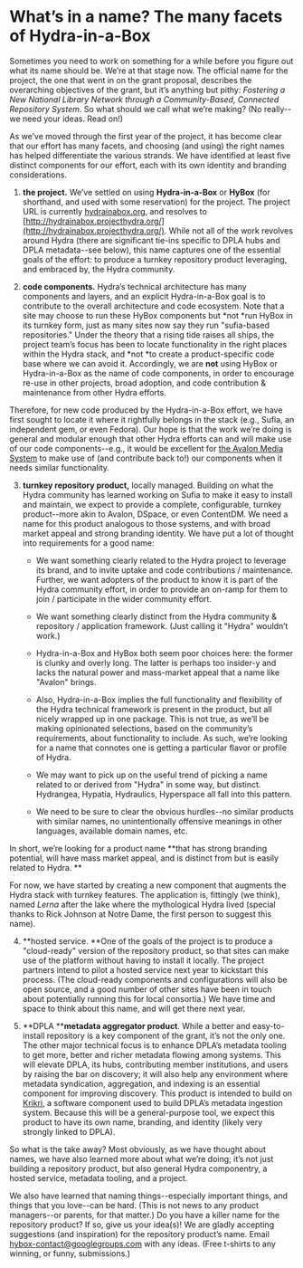 # What’s in a name? The many facets of Hydra-in-a-Box

Sometimes you need to work on something for a while before you figure out what its name should be. We’re at that stage now. The official name for the project, the one that went in on the grant proposal, describes the overarching objectives of the grant, but it’s anything but pithy: *Fostering a New National Library Network through a Community­-Based, Connected Repository System*. So what should we call what we’re making? (No really--we need your ideas. Read on!)

As we’ve moved through the first year of the project, it has become clear that our effort has many facets, and choosing (and using) the right names has helped differentiate the various strands. We have identified at least five distinct components for our effort, each with its own identity and branding considerations.

1. **the project.** We’ve settled on using **Hydra-in-a-Box** or **HyBox** (for shorthand, and used with some reservation) for the project. The project URL is currently [hydrainabox.org](http://hydrainabox.org), and resolves to [http://hydrainabox.projecthydra.org/](http://hydrainabox.projecthydra.org/). While not all of the work revolves around Hydra (there are significant tie-ins specific to DPLA hubs and DPLA metadata--see below), this name captures one of the essential goals of the effort: to produce a turnkey repository product leveraging, and embraced by, the Hydra community. 

2. **code components.** Hydra’s technical architecture has many components and layers, and an explicit Hydra-in-a-Box goal is to contribute to the overall architecture and code ecosystem. Note that a site may choose to run these HyBox components but *not *run HyBox in its turnkey form, just as many sites now say they run "sufia-based repositories." Under the theory that a rising tide raises all ships, the project team’s focus has been to locate functionality in the right places within the Hydra stack, and *not *to create a product-specific code base where we can avoid it. Accordingly, we are **not** using HyBox or Hydra-in-a-Box as the name of code components, in order to encourage re-use in other projects, broad adoption, and code contribution & maintenance from other Hydra efforts.

Therefore, for new code produced by the Hydra-in-a-Box effort, we have first sought to locate it where it rightfully belongs in the stack (e.g., Sufia, an independent gem, or even Fedora). Our hope is that the work we’re doing is general and modular enough that other Hydra efforts can and will make use of our code components--e.g., it would be excellent for [the Avalon Media System](http://www.avalonmediasystem.org/) to make use of (and contribute back to!) our components when it needs similar functionality. 

3. **turnkey repository product,** locally managed. Building on what the Hydra community has learned working on Sufia to make it easy to install and maintain, we expect to provide a complete, configurable, turnkey product--more akin to Avalon, DSpace, or even ContentDM. We need a name for this product analogous to those systems, and with broad market appeal and strong branding identity. We have put a lot of thought into requirements for a good name: 

    * We want something clearly related to the Hydra project to leverage its brand, and to invite uptake and code contributions / maintenance. Further, we want adopters of the product to know it is part of the Hydra community effort, in order to provide an on-ramp for them to join / participate in the wider community effort. 

    * We want something clearly distinct from the Hydra community & repository / application framework. (Just calling it "Hydra" wouldn’t work.)

    * Hydra-in-a-Box and HyBox both seem poor choices here: the former is clunky and overly long. The latter is perhaps too insider-y and lacks the natural power and mass-market appeal that a name like "Avalon" brings.

    * Also, Hydra-in-a-Box implies the full functionality and flexibility of the Hydra technical framework is present in the product, but all nicely wrapped up in one package. This is not true, as we’ll be making opinionated selections, based on the community’s requirements, about functionality to include. As such, we’re looking for a name that connotes one is getting a particular flavor or profile of Hydra.

    * We may want to pick up on the useful trend of picking a name related to or derived from "Hydra" in some way, but distinct. Hydrangea, Hypatia, Hydraulics, Hyperspace all fall into this pattern. 

    * We need to be sure to clear the obvious hurdles--no similar products with similar names, no unintentionally offensive meanings in other languages, available domain names, etc.

In short, we’re looking for a product name **that has strong branding potential, will have mass market appeal, and is distinct from but is easily related to Hydra. **

For now, we have started by creating a new component that augments the Hydra stack with turnkey features. The application is, fittingly (we think), named *Lerna* after the lake where the mythological Hydra lived (special thanks to Rick Johnson at Notre Dame, the first person to suggest this name).  

4. **hosted service. **One of the goals of the project is to produce a "cloud-ready" version of the repository product, so that sites can make use of the platform without having to install it locally. The project partners intend to pilot a hosted service next year to kickstart this process. (The cloud-ready components and configurations will also be open source, and a good number of other sites have been in touch about potentially running this for local consortia.) We have time and space to think about this name, and will get there next year.

5. **DPLA ****metadata aggregator product**. While a better and easy-to-install repository is a key component of the grant, it’s not the only one. The other major technical focus is to enhance DPLA’s metadata tooling to get more, better and richer metadata flowing among systems. This will elevate DPLA, its hubs, contributing member institutions, and users by raising the bar on discovery; it will also help any environment where metadata syndication, aggregation, and indexing is an essential component for improving discovery. This product is intended to build on [Krikri](https://dp.la/info/2015/02/11/dpla-releases-krikri-0-1-3/), a software component used to build DPLA’s metadata ingestion system. Because this will be a general-purpose tool, we expect this product to have its own name, branding, and identity (likely very strongly linked to DPLA).

So what is the take away? Most obviously, as we have thought about names, we have also learned more about what we’re doing; it’s not just building a repository product, but also general Hydra componentry, a hosted service, metadata tooling, and a project.  

We also have learned that naming things--especially important things, and things that you love--can be hard. (This is not news to any product managers--or parents, for that matter.) Do you have a killer name for the repository product? If so, give us your idea(s)! We are gladly accepting suggestions (and inspiration) for the repository product’s name. Email [hybox-contact@googlegroups.com](mailto:hybox-contact@googlegroups.com) with any ideas. (Free t-shirts to any winning, or funny, submissions.) 


